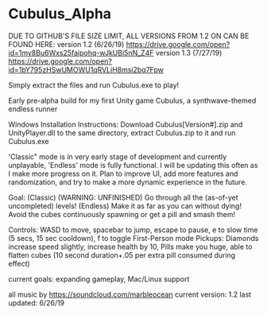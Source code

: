 # Cubulus_Alpha
DUE TO GITHUB'S FILE SIZE LIMIT, ALL VERSIONS FROM 1.2 ON CAN BE FOUND HERE: 
version 1.2 (6/26/19) https://drive.google.com/open?id=1my8Bu6Wxs25faipohq-wJkUBi5nN_Z4F 
version 1.3 (7/27/19) https://drive.google.com/open?id=1bY795zHSwUMOWU1qRVLjH8msi2bq7Fpw

Simply extract the files and run Cubulus.exe to play!

Early pre-alpha build for my first Unity game Cubulus, a synthwave-themed endless runner

Windows Installation Instructions: Download Cubulus[Version#].zip and UnityPlayer.dll to the same directory, extract Cubulus.zip to it and run Cubulus.exe

'Classic" mode is in very early stage of development and currently unplayable, 'Endless' mode is fully functional. I will be updating this often as I make more progress on it. Plan to improve UI, add more features and randomization, and try to make a more dynamic experience in the future. 

Goal: (Classic) (WARNING: UNFINISHED) Go through all the (as-of-yet uncompleted) levels! (Endless) Make it as far as you can without dying! Avoid the cubes continuously spawning or get a pill and smash them!

Controls: WASD to move, spacebar to jump, escape to pause, e to slow time (5 secs, 15 sec cooldown), f to toggle First-Person mode
Pickups: Diamonds increase speed slightly, increase health by 10, Pills make you huge, able to flatten cubes (10 second duration+.05 per extra pill consumed during effect)

current goals: expanding gameplay, Mac/Linux support

all music by https://soundcloud.com/marbleocean
current version: 1.2
last updated: 6/26/19
